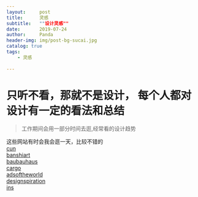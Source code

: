 ```yaml
---
layout:     post
title:      灵感
subtitle:   ""设计灵感""
date:       2019-07-24
author:     Panda
header-img: img/post-bg-sucai.jpg
catalog: true
tags:
    - 灵感
   
---
```


# 只听不看，那就不是设计， 每个人都对设计有一定的看法和总结

>工作期间会用一部分时间去逛,经常看的设计趋势

这些网站有时会我会逛一天，比较不错的<br>
[cun](http://www.cnu.cc/inspirationPage/recent-0)<br>
[banshiart](http://www.banshiart.com/)<br>
[baubauhaus](http://www.baubauhaus.com/)<br>
[cargo](https://cargo.site/[)<br>
[adsoftheworld](http://adsoftheworld.com/)<br>
[designspiration](https://www.designspiration.net/)<br>
[ins](https://www.instagram.com/)


